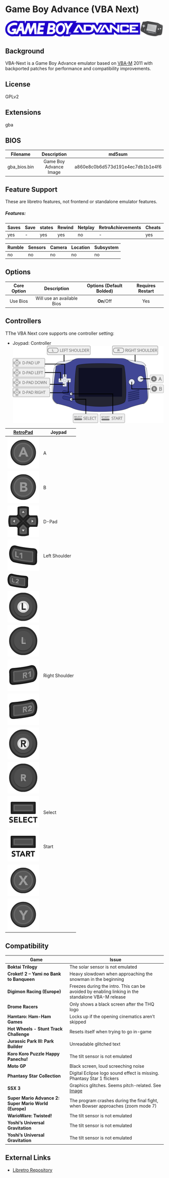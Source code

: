 # Game Boy Advance (VBA Next)

![Game Boy Advance_banner](images\Banners\Game-Boy-Advance_banner.png)

## Background
VBA-Next is a Game Boy Advance emulator based on [VBA-M](https://wiki.libretro.com/index.php?title=VBA-M) 2011 with backported patches for performance and compatibility improvements.
## License
GPLv2
## Extensions
gba
## BIOS

|   Filename    |    Description        |              md5sum              |
|:-------------:|:---------------------:|:--------------------------------:|
|gba_bios.bin   |Game Boy Advance Image | a860e8c0b6d573d191e4ec7db1b1e4f6 |

## Feature Support
These are libretro features, not frontend or standalone emulator features.

##### Features:
| Saves | Save | states | Rewind | Netplay | RetroAchievements | Cheats | Controllers |
|-------|------|--------|--------|---------|-------------------|--------|-------------|
| yes   |   -  |   yes  |  yes   |   no    |         -         |   yes  |      no     |

| Rumble | Sensors | Camera | Location | Subsystem |
|--------|---------|--------|----------|-----------|
|    no  |   no    |   no   |    no    |    no     |

## Options
|   Core Option   |         Description        | Options (Default Bolded) | Requires Restart |
|:---------------:|:--------------------------:|:------------------------:|:----------------:|
| Use Bios        | Will use an available Bios |   **On**/Off             |        Yes       |
## Controllers

TThe VBA Next core supports one controller setting:

* Joypad: Controller
![Game Boy Advance_joypad_diagram](images\Controllers\Game-Boy-Advance_joypad.png)

| [RetroPad](RetroPad)                                           | Joypad |
|----------------------------------------------------------------|--------|
| ![RetroPad_A](images/RetroPad/Retro_A_Round.png)               |    A   |
| ![RetroPad_B](images/RetroPad/Retro_B_Round.png)               |    B   |
| ![RetroPad_Dpad](images/RetroPad/Retro_Dpad.png)               | D-Pad  |
| ![RetroPad_L1](images/RetroPad/Retro_L1.png)                   |Left Shoulder  |
| ![RetroPad_L2](images/RetroPad/Retro_L2_Temp.png)              |        |
| ![RetroPad_L3](images/RetroPad/Retro_L3.png)                   |        |
| ![RetroPad_Left_Stick](images/RetroPad/Retro_Left_Stick.png)   |        |
| ![RetroPad_R1](images/RetroPad/Retro_R1.png)                   |Right Shoulder |
| ![RetroPad_R2](images/RetroPad/Retro_R2.png)                   |        |
| ![RetroPad_R3](images/RetroPad/Retro_R3.png)                   |        |
| ![RetroPad_Right_Stick](images/RetroPad/Retro_Right_Stick.png) |        |
| ![RetroPad_Select](images/RetroPad/Retro_Select.png)           | Select |
| ![RetroPad_Start](images/RetroPad/Retro_Start.png)             | Start  |
| ![RetroPad_X](images/RetroPad/Retro_X_Round.png)               |        |
| ![RetroPad_Y](images/RetroPad/Retro_Y_Round.png)               |        |

## Compatibility

| Game                                  | Issue                          |
|---------------------------------------|--------------------------------|
|**Boktai Trilogy**                     | The solar sensor is not emulated|
|**Croket! 2 – Yami no Bank to Banqueen**|Heavy slowdown when approaching the snowman in the beginning|
|**Digimon Racing (Europe)**            |Freezes during the intro. This can be avoided by enabling linking in the standalone VBA-M release  |
|**Drome Racers**                       |Only shows a black screen after the THQ logo|
|**Hamtaro: Ham-Ham Games**             |Locks up if the opening cinematics aren’t skipped|
|**Hot Wheels - Stunt Track Challenge** |Resets itself when trying to go in-game|
|**Jurassic Park III: Park Builder**    |  	Unreadable glitched text     |
|**Koro Koro Puzzle Happy Panechu!**    |	The tilt sensor is not emulated|
|**Moto GP**                            | Black screen, loud screeching noise|
|**Phantasy Star Collection**           | Digital Eclipse logo sound effect is missing. Phantasy Star 1 flickers |
|**SSX 3**                              |  	Graphics glitches. Seems pitch-related. See [Image](images\Compatibility\VBA-Next_SSX-3.png)  |
|**Super Mario Advance 2: Super Mario World (Europe)** |The program crashes during the final fight, when Bowser approaches (zoom mode 7)  |
|**WarioWare: Twisted!**                |  	The tilt sensor is not emulated   |
|**Yoshi’s Universal Gravitation**      |   The tilt sensor is not emulated   |
|**Yoshi’s Universal Gravitation**      |  	The tilt sensor is not emulated   |
## External Links

* [Libretro Repository](https://github.com/libretro/vba-next)
